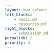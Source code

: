 ```yaml
---
layout: two_column
left_blocks:
    - basic.md
    - resources.md
right_blocks:
    - submission.md
permalink: /
priority: 3
---
```

